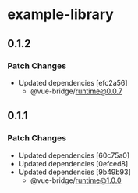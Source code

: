 # example-library

## 0.1.2

### Patch Changes

- Updated dependencies [efc2a56]
  - @vue-bridge/runtime@0.0.7

## 0.1.1

### Patch Changes

- Updated dependencies [60c75a0]
- Updated dependencies [0efced8]
- Updated dependencies [9b49b93]
  - @vue-bridge/runtime@1.0.0
